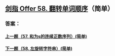 ## [剑指 Offer 58. 翻转单词顺序](https://leetcode-cn.com/problems/merge-two-sorted-lists/)（简单）





### 答案：



#### [上一题（57. 和为s的连续正数序列）(简单)](https://github.com/sdwwld/leetCode/blob/master/src/main/java/com/wld/java/offer/剑指Offer57-II.md)

#### [下一题（58. 左旋转字符串）(简单)](https://github.com/sdwwld/leetCode/blob/master/src/main/java/com/wld/java/offer/剑指Offer58-II.md)